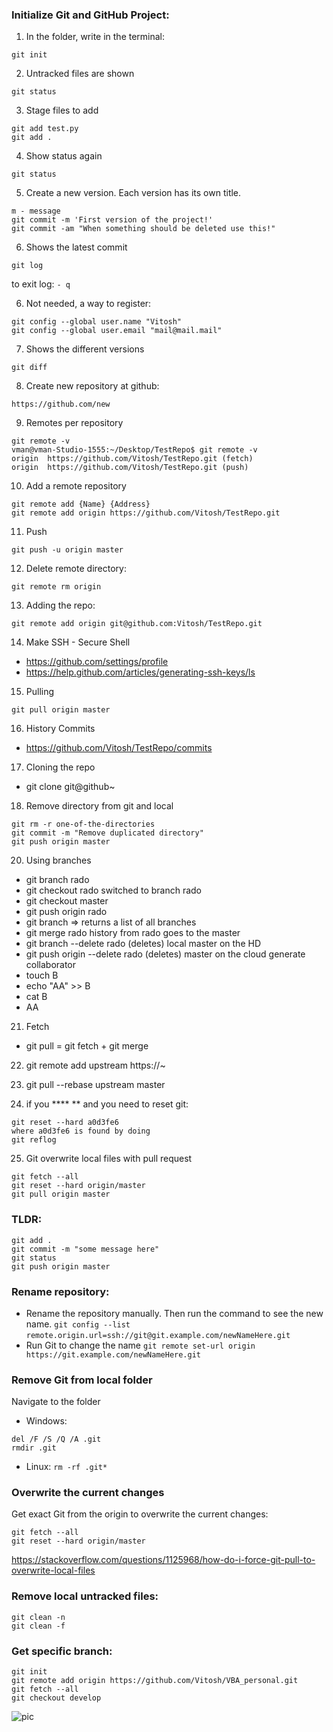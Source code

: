 ### Initialize Git and GitHub Project:

1. In the folder, write in the terminal:

`git init`

2. Untracked files are shown
```
git status
```

3. Stage files to add
```
git add test.py
git add .
```

4. Show status again
```
git status
```

5. Create a new version. Each version has its own title.
```
m - message
git commit -m 'First version of the project!'
git commit -am "When something should be deleted use this!"
```

6. Shows the latest commit
```
git log
```
to exit log: `- q `

6. Not needed, a way to register:
```
git config --global user.name "Vitosh"
git config --global user.email "mail@mail.mail"
```

7. Shows the different versions
```
git diff
```

8. Create new repository at github:
```
https://github.com/new
```

9. Remotes per repository
```
git remote -v
vman@vman-Studio-1555:~/Desktop/TestRepo$ git remote -v
origin	https://github.com/Vitosh/TestRepo.git (fetch)
origin	https://github.com/Vitosh/TestRepo.git (push)
```

10. Add a remote repository
```
git remote add {Name} {Address}
git remote add origin https://github.com/Vitosh/TestRepo.git
```

11. Push 
```
git push -u origin master
```

12. Delete remote directory:
```
git remote rm origin
```

13. Adding the repo:
```
git remote add origin git@github.com:Vitosh/TestRepo.git
```

14. Make SSH - Secure Shell
- https://github.com/settings/profile
- https://help.github.com/articles/generating-ssh-keys/ls

15. Pulling
```
git pull origin master
```

16. History Commits
- https://github.com/Vitosh/TestRepo/commits

17. Cloning the repo
- git clone git@github~

18. Remove directory from git and local
```
git rm -r one-of-the-directories
git commit -m "Remove duplicated directory"
git push origin master
```

20. Using branches

- git branch rado
- git checkout rado
switched to branch rado
- git checkout master
- git push origin rado
- git branch
=> returns a list of all branches
- git merge rado
history from rado goes to the master
- git branch --delete rado
(deletes) local master on the HD
- git push origin --delete rado
(deletes) master on the cloud
generate collaborator
- touch B
- echo "AA" >> B
- cat B
- AA

21. Fetch
- git pull = git fetch + git merge

22. git remote add upstream https://~

23. git pull --rebase upstream master

24. if you **** ** and you need to reset git:
```
git reset --hard a0d3fe6
where a0d3fe6 is found by doing
git reflog
```

25. Git overwrite local files with pull request
```
git fetch --all
git reset --hard origin/master
git pull origin master
```

### TLDR:
```
git add .
git commit -m "some message here"
git status
git push origin master
```

### Rename repository:
- Rename the repository manually. Then run the command to see the new name.
`git config --list`
`remote.origin.url=ssh://git@git.example.com/newNameHere.git`
- Run Git to change the name
`git remote set-url origin https://git.example.com/newNameHere.git`

### Remove Git from local folder
Navigate to the folder
- Windows:
```
del /F /S /Q /A .git
rmdir .git
```
- Linux:
`rm -rf .git*`

### Overwrite the current changes
Get exact Git from the origin to overwrite the current changes:
```
git fetch --all
git reset --hard origin/master
```
https://stackoverflow.com/questions/1125968/how-do-i-force-git-pull-to-overwrite-local-files

### Remove local untracked files:
```
git clean -n
git clean -f
```

### Get specific branch:
```
git init
git remote add origin https://github.com/Vitosh/VBA_personal.git
git fetch --all
git checkout develop
```
![pic](https://i.stack.imgur.com/YbKsg.png)

